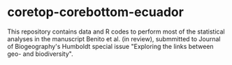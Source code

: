 # coretop-corebottom-ecuador

This repository contains data and R codes to perform most of the statistical analyses in the manuscript Benito et al. (in review), submmitted to Journal of Biogeography's Humboldt special issue "Exploring the links between geo- and biodiversity".
